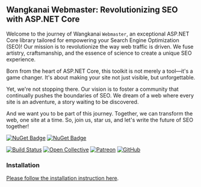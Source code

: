 ## Wangkanai Webmaster: Revolutionizing SEO with ASP.NET Core

Welcome to the journey of Wangkanai `Webmaster`, an exceptional ASP.NET Core library tailored for empowering your Search Engine Optimization (SEO)! 
Our mission is to revolutionize the way web traffic is driven. We fuse artistry, craftsmanship, and the essence of science to create a unique SEO experience.

Born from the heart of ASP.NET Core, this toolkit is not merely a tool—it's a game changer. It's about making your site not just visible, but unforgettable.

Yet, we're not stopping there. Our vision is to foster a community that continually pushes the boundaries of SEO. 
We dream of a web where every site is an adventure, a story waiting to be discovered.

And we want you to be part of this journey. Together, we can transform the web, one site at a time. 
So, join us, star us, and let's write the future of SEO together!



[![NuGet Badge](https://buildstats.info/nuget/wangkanai.Webmaster)](https://www.nuget.org/packages/wangkanai.Webmaster)
[![NuGet Badge](https://buildstats.info/nuget/wangkanai.Webmaster?includePreReleases=true)](https://www.nuget.org/packages/wangkanai.Webmaster)

[![Build Status](https://dev.azure.com/wangkanai/GitHub/_apis/build/status/wangkanai?branchName=main)](https://dev.azure.com/wangkanai/GitHub/_build/latest?definitionId=20&branchName=main)
[![Open Collective](https://img.shields.io/badge/open%20collective-support%20me-3385FF.svg)](https://opencollective.com/wangkanai)
[![Patreon](https://img.shields.io/badge/patreon-support%20me-d9643a.svg)](https://www.patreon.com/wangkanai)
[![GitHub](https://img.shields.io/github/license/wangkanai/wangkanai)](https://github.com/wangkanai/wangkanai/blob/main/LICENSE)

### Installation

[Please follow the installation instruction here](https://github.com/wangkanai/wangkanai/blob/main/Webmaster/INSTALL.md).